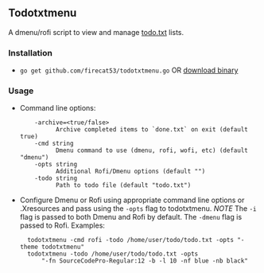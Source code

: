 ## Todotxtmenu

A dmenu/rofi script to view and manage
[todo.txt](https://github.com/todotxt/todo.txt-cli) lists.

### Installation

- `go get github.com/firecat53/todotxtmenu.go` OR [download binary](https://github.com/firecat53/todotxtmenu/releases)

### Usage

- Command line options:

          -archive=<true/false>
                Archive completed items to `done.txt` on exit (default true)
          -cmd string
                Dmenu command to use (dmenu, rofi, wofi, etc) (default "dmenu")
          -opts string
                Additional Rofi/Dmenu options (default "")
          -todo string
                Path to todo file (default "todo.txt")

- Configure Dmenu or Rofi using appropriate command line options or .Xresources
  and pass using the `-opts` flag to todotxtmenu.
  *NOTE* The `-i` flag is passed to both Dmenu and Rofi by default. The `-dmenu`
  flag is passed to Rofi. Examples:
  
        todotxtmenu -cmd rofi -todo /home/user/todo/todo.txt -opts "-theme todotxtmenu"
        todotxtmenu -todo /home/user/todo/todo.txt -opts
            "-fn SourceCodePro-Regular:12 -b -l 10 -nf blue -nb black"
